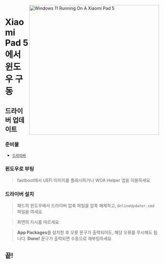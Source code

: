 <img align="right" src="https://raw.githubusercontent.com/erdilS/Port-Windows-11-Xiaomi-Pad-5/main/nabu.png" width="425" alt="Windows 11 Running On A Xiaomi Pad 5">

# Xiaomi Pad 5 에서 윈도우 구동

## 드라이버 업데이트

### 준비물
- [```드라이버```](https://github.com/erdilS/Port-Windows-11-Xiaomi-Pad-5/releases/tag/Drivers)

### 윈도우로 부팅
> fastboot에서 UEFI 이미지를 플래시하거나 WOA Helper 앱을 이용하세요

### 드라이버 설치
> 패드의 윈도우에서 드라이버 압축 파일을 압축 해제하고, `OnlineUpdater.cmd` 파일을 여세요

> 화면의 지시를 따르세요

> **App Packages**를 설치한 후 오류 문구가 출력되어도, 해당 오류를 무시해도 됩니다. **Done!** 문구가 출력되면 수동으로 재부팅하세요

## 끝!









